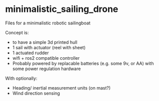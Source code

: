 # minimalistic_sailing_drone
Files for a minimalistic robotic sailingboat

Concept is:
- to have a simple 3d printed hull
- 1 sail with actuator (reel with sheet)
- 1 actuated rudder
- wifi + ros2 compatible controller
- Probably powered by replacable batteries (e.g. some 9v, or AA) with some power regulation hardware

With optionally:
- Heading/ inertial measurement units (on mast?)
- Wind direction sensing
